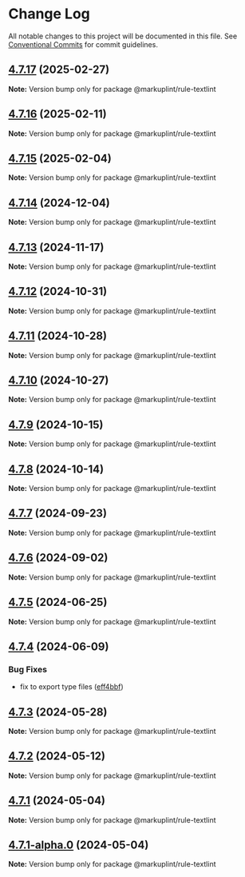 # Change Log

All notable changes to this project will be documented in this file.
See [Conventional Commits](https://conventionalcommits.org) for commit guidelines.

## [4.7.17](https://github.com/markuplint/markuplint/compare/@markuplint/rule-textlint@4.7.16...@markuplint/rule-textlint@4.7.17) (2025-02-27)

**Note:** Version bump only for package @markuplint/rule-textlint

## [4.7.16](https://github.com/markuplint/markuplint/compare/@markuplint/rule-textlint@4.7.15...@markuplint/rule-textlint@4.7.16) (2025-02-11)

**Note:** Version bump only for package @markuplint/rule-textlint

## [4.7.15](https://github.com/markuplint/markuplint/compare/@markuplint/rule-textlint@4.7.14...@markuplint/rule-textlint@4.7.15) (2025-02-04)

**Note:** Version bump only for package @markuplint/rule-textlint

## [4.7.14](https://github.com/markuplint/markuplint/compare/@markuplint/rule-textlint@4.7.13...@markuplint/rule-textlint@4.7.14) (2024-12-04)

**Note:** Version bump only for package @markuplint/rule-textlint

## [4.7.13](https://github.com/markuplint/markuplint/compare/@markuplint/rule-textlint@4.7.12...@markuplint/rule-textlint@4.7.13) (2024-11-17)

**Note:** Version bump only for package @markuplint/rule-textlint

## [4.7.12](https://github.com/markuplint/markuplint/compare/@markuplint/rule-textlint@4.7.11...@markuplint/rule-textlint@4.7.12) (2024-10-31)

**Note:** Version bump only for package @markuplint/rule-textlint

## [4.7.11](https://github.com/markuplint/markuplint/compare/@markuplint/rule-textlint@4.7.10...@markuplint/rule-textlint@4.7.11) (2024-10-28)

**Note:** Version bump only for package @markuplint/rule-textlint

## [4.7.10](https://github.com/markuplint/markuplint/compare/@markuplint/rule-textlint@4.7.9...@markuplint/rule-textlint@4.7.10) (2024-10-27)

**Note:** Version bump only for package @markuplint/rule-textlint

## [4.7.9](https://github.com/markuplint/markuplint/compare/@markuplint/rule-textlint@4.7.8...@markuplint/rule-textlint@4.7.9) (2024-10-15)

**Note:** Version bump only for package @markuplint/rule-textlint

## [4.7.8](https://github.com/markuplint/markuplint/compare/@markuplint/rule-textlint@4.7.7...@markuplint/rule-textlint@4.7.8) (2024-10-14)

**Note:** Version bump only for package @markuplint/rule-textlint

## [4.7.7](https://github.com/markuplint/markuplint/compare/@markuplint/rule-textlint@4.7.6...@markuplint/rule-textlint@4.7.7) (2024-09-23)

**Note:** Version bump only for package @markuplint/rule-textlint

## [4.7.6](https://github.com/markuplint/markuplint/compare/@markuplint/rule-textlint@4.7.5...@markuplint/rule-textlint@4.7.6) (2024-09-02)

**Note:** Version bump only for package @markuplint/rule-textlint

## [4.7.5](https://github.com/markuplint/markuplint/compare/@markuplint/rule-textlint@4.7.4...@markuplint/rule-textlint@4.7.5) (2024-06-25)

**Note:** Version bump only for package @markuplint/rule-textlint

## [4.7.4](https://github.com/markuplint/markuplint/compare/@markuplint/rule-textlint@4.7.3...@markuplint/rule-textlint@4.7.4) (2024-06-09)

### Bug Fixes

- fix to export type files ([eff4bbf](https://github.com/markuplint/markuplint/commit/eff4bbfd127574809dc5e15d7cafe87699758ee0))

## [4.7.3](https://github.com/markuplint/markuplint/compare/@markuplint/rule-textlint@4.7.2...@markuplint/rule-textlint@4.7.3) (2024-05-28)

**Note:** Version bump only for package @markuplint/rule-textlint

## [4.7.2](https://github.com/markuplint/markuplint/compare/@markuplint/rule-textlint@4.7.1...@markuplint/rule-textlint@4.7.2) (2024-05-12)

**Note:** Version bump only for package @markuplint/rule-textlint

## [4.7.1](https://github.com/markuplint/markuplint/compare/@markuplint/rule-textlint@4.7.1-alpha.0...@markuplint/rule-textlint@4.7.1) (2024-05-04)

**Note:** Version bump only for package @markuplint/rule-textlint

## [4.7.1-alpha.0](https://github.com/markuplint/markuplint/compare/@markuplint/rule-textlint@4.7.0...@markuplint/rule-textlint@4.7.1-alpha.0) (2024-05-04)

**Note:** Version bump only for package @markuplint/rule-textlint
